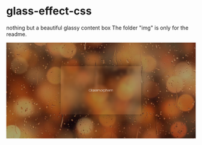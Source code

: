 # glass-effect-css
nothing but a beautiful glassy content box
The folder "img" is only for the readme.

![Step 1](https://github.com/christiangitter/glass-effect-css/blob/main/img/glassy.png?raw=true)
